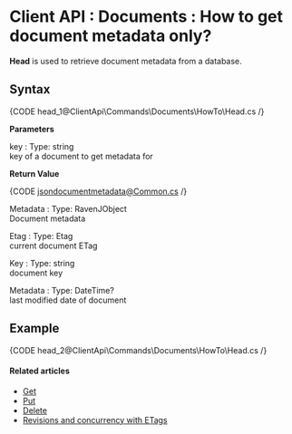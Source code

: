 # Client API : Documents : How to get document metadata only?

**Head** is used to retrieve document metadata from a database.

## Syntax

{CODE head_1@ClientApi\Commands\Documents\HowTo\Head.cs /}

**Parameters**   

key
:   Type: string   
key of a document to get metadata for

**Return Value**

{CODE jsondocumentmetadata@Common.cs /}

Metadata
:   Type: RavenJObject   
Document metadata

Etag
:   Type: Etag   
current document ETag

Key
:   Type: string   
document key

Metadata
:   Type: DateTime?   
last modified date of document 

## Example

{CODE head_2@ClientApi\Commands\Documents\HowTo\Head.cs /}

#### Related articles

- [Get](../../../../client-api/commands/documents/get)  
- [Put](../../../../client-api/commands/documents/put)  
- [Delete](../../../../client-api/commands/documents/delete)  
- [Revisions and concurrency with ETags](../../../../client-api/concurrency/revisions-and-concurrency-with-etags)   